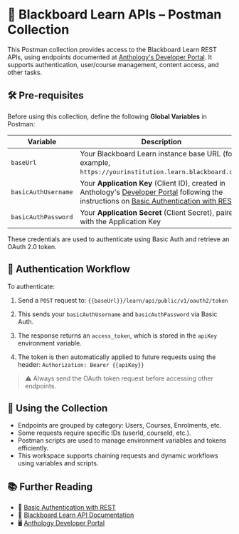 # 📘 Blackboard Learn APIs – Postman Collection

This Postman collection provides access to the Blackboard Learn REST APIs, using endpoints documented at [Anthology's Developer Portal](https://developer.blackboard.com/portal/displayApi). It supports authentication, user/course management, content access, and other tasks.

## 🛠️ Pre-requisites

Before using this collection, define the following **Global Variables** in Postman:

| Variable | Description |
| --- | --- |
| `baseUrl` | Your Blackboard Learn instance base URL (for example, `https://yourinstitution.learn.blackboard.com`) |
| `basicAuthUsername` | Your **Application Key** (Client ID), created in Anthology's [Developer Portal](https://developer.anthology.com/) following the instructions on [Basic Authentication with REST](https://docs.anthology.com/docs/blackboard/rest-apis/getting-started/basic-authentication) |
| `basicAuthPassword` | Your **Application Secret** (Client Secret), paired with the Application Key |

These credentials are used to authenticate using Basic Auth and retrieve an OAuth 2.0 token.

## 🔐 Authentication Workflow

To authenticate:

1. Send a `POST` request to:
   `{{baseUrl}}/learn/api/public/v1/oauth2/token`

2. This sends your `basicAuthUsername` and `basicAuthPassword` via Basic Auth.

3. The response returns an `access_token`, which is stored in the `apiKey` environment variable.

4. The token is then automatically applied to future requests using the header:
   `Authorization: Bearer {{apiKey}}`

> ⚠️ Always send the OAuth token request before accessing other endpoints.

## 🚀 Using the Collection

- Endpoints are grouped by category: Users, Courses, Enrolments, etc.
- Some requests require specific IDs (userId, courseId, etc.).
- Postman scripts are used to manage environment variables and tokens efficiently.
- This workspace supports chaining requests and dynamic workflows using variables and scripts.

## 📚 Further Reading

- 🔐 [Basic Authentication with REST](https://docs.anthology.com/docs/blackboard/rest-apis/getting-started/basic-authentication)
- 📘 [Blackboard Learn API Documentation](https://developer.blackboard.com/portal/displayApi)
- 🖥️ [Anthology Developer Portal](https://developer.anthology.com/)
